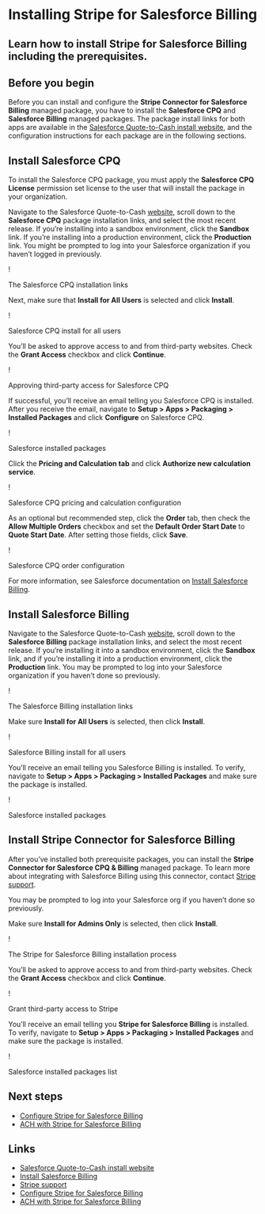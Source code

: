 # Installing Stripe for Salesforce Billing

## Learn how to install Stripe for Salesforce Billing including the prerequisites.

## Before you begin

Before you can install and configure the **Stripe Connector for Salesforce
Billing** managed package, you have to install the **Salesforce CPQ** and
**Salesforce Billing** managed packages. The package install links for both apps
are available in the [Salesforce Quote-to-Cash install
website](https://install.steelbrick.com/), and the configuration instructions
for each package are in the following sections.

## Install Salesforce CPQ

To install the Salesforce CPQ package, you must apply the **Salesforce CPQ
License** permission set license to the user that will install the package in
your organization.

Navigate to the Salesforce Quote-to-Cash
[website](https://install.steelbrick.com/), scroll down to the **Salesforce
CPQ** package installation links, and select the most recent release. If you’re
installing into a sandbox environment, click the **Sandbox** link. If you’re
installing into a production environment, click the **Production** link. You
might be prompted to log into your Salesforce organization if you haven’t logged
in previously.

!

The Salesforce CPQ installation links

Next, make sure that **Install for All Users** is selected and click
**Install**.

!

Salesforce CPQ install for all users

You’ll be asked to approve access to and from third-party websites. Check the
**Grant Access** checkbox and click **Continue**.

!

Approving third-party access for Salesforce CPQ

If successful, you’ll receive an email telling you Salesforce CPQ is installed.
After you receive the email, navigate to **Setup > Apps > Packaging > Installed
Packages** and click **Configure** on Salesforce CPQ.

!

Salesforce installed packages

Click the **Pricing and Calculation tab** and click **Authorize new calculation
service**.

!

Salesforce CPQ pricing and calculation configuration

As an optional but recommended step, click the **Order** tab, then check the
**Allow Multiple Orders** checkbox and set the **Default Order Start Date** to
**Quote Start Date**. After setting those fields, click **Save**.

!

Salesforce CPQ order configuration

For more information, see Salesforce documentation on [Install Salesforce
Billing](https://help.salesforce.com/s/articleView?id=sf.blng_install_billing_package.htm&type=5).

## Install Salesforce Billing

Navigate to the Salesforce Quote-to-Cash
[website](https://install.steelbrick.com/), scroll down to the **Salesforce
Billing** package installation links, and select the most recent release. If
you’re installing it into a sandbox environment, click the **Sandbox** link, and
if you’re installing it into a production environment, click the **Production**
link. You may be prompted to log into your Salesforce organization if you
haven’t done so previously.

!

The Salesforce Billing installation links

Make sure **Install for All Users** is selected, then click **Install**.

!

Salesforce Billing install for all users

You’ll receive an email telling you Salesforce Billing is installed. To verify,
navigate to **Setup > Apps > Packaging > Installed Packages** and make sure the
package is installed.

!

Salesforce installed packages

## Install Stripe Connector for Salesforce Billing

After you’ve installed both prerequisite packages, you can install the **Stripe
Connector for Salesforce CPQ & Billing** managed package. To learn more about
integrating with Salesforce Billing using this connector, contact [Stripe
support](https://support.stripe.com/).

You may be prompted to log into your Salesforce org if you haven’t done so
previously.

Make sure **Install for Admins Only** is selected, then click **Install**.

!

The Stripe for Salesforce Billing installation process

You’ll be asked to approve access to and from third-party websites. Check the
**Grant Access** checkbox and click **Continue**.

!

Grant third-party access to Stripe

You’ll receive an email telling you **Stripe for Salesforce Billing** is
installed. To verify, navigate to **Setup > Apps > Packaging > Installed
Packages** and make sure the package is installed.

!

Salesforce installed packages list

## Next steps

- [Configure Stripe for Salesforce
Billing](https://docs.stripe.com/connectors/salesforce-billing/configuration)
- [ACH with Stripe for Salesforce
Billing](https://docs.stripe.com/connectors/salesforce-billing/ach)

## Links

- [Salesforce Quote-to-Cash install website](https://install.steelbrick.com/)
- [Install Salesforce
Billing](https://help.salesforce.com/s/articleView?id=sf.blng_install_billing_package.htm&type=5)
- [Stripe support](https://support.stripe.com/)
- [Configure Stripe for Salesforce
Billing](https://docs.stripe.com/connectors/salesforce-billing/configuration)
- [ACH with Stripe for Salesforce
Billing](https://docs.stripe.com/connectors/salesforce-billing/ach)